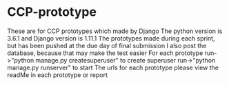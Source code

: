 # CCP-prototype
These are for CCP prototypes which made by Django
The python version is 3.6.1 and Django version is 1.11.1
The prototypes made during each sprint, but has been pushed at the due day of final submission
I also post the database, because that may make the test easier
For each prototype run->"python manage.py createsuperuser" to create superuser
run->"python manage.py runserver" to start
The urls for each prototype please view the readMe in each prototype or report 

